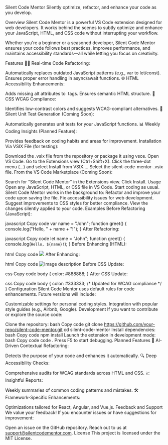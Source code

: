 Silent Code Mentor
Silently optimize, refactor, and enhance your code as you develop.

Overview
Silent Code Mentor is a powerful VS Code extension designed for web developers. It works behind the scenes to subtly optimize and enhance your JavaScript, HTML, and CSS code without interrupting your workflow.

Whether you're a beginner or a seasoned developer, Silent Code Mentor ensures your code follows best practices, improves performance, and maintains accessibility standards—all while letting you focus on creativity.

Features
🧑‍💻 Real-time Code Refactoring:

Automatically replaces outdated JavaScript patterns (e.g., var to let/const).
Ensures proper error handling in async/await functions.
🌐 HTML Accessibility Enhancements:

Adds missing alt attributes to <img> tags.
Ensures semantic HTML structure.
🎨 CSS WCAG Compliance:

Identifies low-contrast colors and suggests WCAG-compliant alternatives.
🧪 Silent Unit Test Generation (Coming Soon):

Automatically generates unit tests for your JavaScript functions.
📊 Weekly Coding Insights (Planned Feature):

Provides feedback on coding habits and areas for improvement.
Installation
Via VSIX File (for testing):

Download the .vsix file from the repository or package it using vsce.
Open VS Code.
Go to the Extensions view (Ctrl+Shift+X).
Click the three-dot menu (...) and select Install from VSIX....
Select the silent-code-mentor-<version>.vsix file.
From the VS Code Marketplace (Coming Soon):

Search for "Silent Code Mentor" in the Extensions view.
Click Install.
Usage
Open any JavaScript, HTML, or CSS file in VS Code.
Start coding as usual. Silent Code Mentor works in the background to:
Refactor and improve your code upon saving the file.
Fix accessibility issues for web development.
Suggest improvements to CSS styles for better compliance.
View the changes silently applied to your code.
Examples
Before Refactoring (JavaScript):

javascript
Copy code
var name = "John";
function greet() {
  console.log("Hello, " + name + "!");
}
After Refactoring:

javascript
Copy code
let name = "John";
function greet() {
  console.log(`Hello, ${name}!`);
}
Before Enhancing (HTML):

html
Copy code
<img src="image.jpg">
After Enhancing:

html
Copy code
<img src="image.jpg" alt="Image description">
Before CSS Update:

css
Copy code
body {
  color: #888888;
}
After CSS Update:

css
Copy code
body {
  color: #333333; /* Updated for WCAG compliance */
}
Configuration
Silent Code Mentor uses default rules for code enhancements. Future versions will include:

Customizable settings for personal coding styles.
Integration with popular style guides (e.g., Airbnb, Google).
Development
If you want to contribute or explore the source code:

Clone the repository:
bash
Copy code
git clone https://github.com/your-repo/silent-code-mentor.git
cd silent-code-mentor
Install dependencies:
bash
Copy code
npm install
Launch the extension in development mode:
bash
Copy code
code .
Press F5 to start debugging.
Planned Features
🌟 AI-Driven Contextual Refactoring:

Detects the purpose of your code and enhances it automatically.
🔍 Deep Accessibility Checks:

Comprehensive audits for WCAG standards across HTML and CSS.
📈 Insightful Reports:

Weekly summaries of common coding patterns and mistakes.
🛠️ Framework-Specific Enhancements:

Optimizations tailored for React, Angular, and Vue.js.
Feedback and Support
We value your feedback! If you encounter issues or have suggestions for improvement:

Open an issue on the GitHub repository.
Reach out to us at support@silentcodementor.com.
License
This project is licensed under the MIT License.
